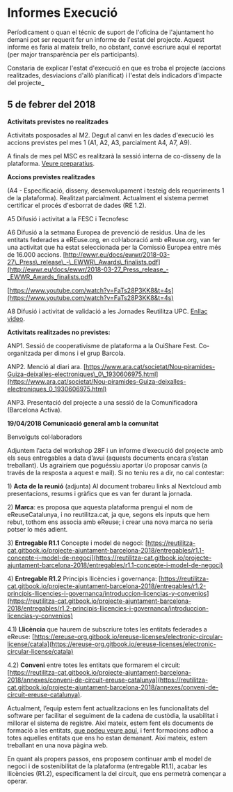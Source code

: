 # Informes Execució

Períodicament o quan el técnic de suport de l'oficina de l'ajuntament ho demani pot ser requerit fer un informe de l'estat del projecte. Aquest informe es faria al mateix trello, no obstant, convé escriure aquí el reportat \(per major transparència per els participants\).

Constaria de explicar l'estat d'execució en que es troba el projecte \(accions realitzades, desviacions d'allò planificat\) i l'estat dels indicadors d'impacte del projecte\_

## 5 de febrer del 2018

**Activitats previstes no realitzades**

Activitats posposades al M2. Degut al canvi en les dades d'execució les accions previstes pel mes 1 \(A1, A2, A3, parcialment A4, A7, A9\).

A finals de mes pel MSC es realitzarà la sessió interna de co-disseny de la plataforma. [Veure preparatius](https://github.com/reutilitza-cat/projecte-ajuntament-barcelona-2018/tree/8748c954ce56b4055426b960c372e9d56ee5511a/h%20ttps:/reutilitza-cat.gitbooks.io/esdeveniments-de-reutilitza-cat/content/workshops.html).

**Accions previstes realitzades**

\(A4 - Especificació, disseny, desenvolupament i testeig dels requeriments 1 de la plataforma\). Realitzat parcialment. Actualment el sistema permet certificar el procés d'esborrat de dades \(RE 1.2\).

A5 Difusió i activitat a la FESC i Tecnofesc

A6 Difusió a la setmana Europea de prevenció de residus. Una de les entitats federades a eREuse.org, en col·laboració amb eReuse.org, van fer una activitat que ha estat seleccionada per la Comissió Europea entre més de 16.000 accions. [http://ewwr.eu/docs/ewwr/2018-03-27\_Press\_release\_-\_EWWR\_Awards\_finalists.pdf](http://ewwr.eu/docs/ewwr/2018-03-27_Press_release_-_EWWR_Awards_finalists.pdf)

[https://www.youtube.com/watch?v=FaTs28P3KK8&t=4s](https://www.youtube.com/watch?v=FaTs28P3KK8&t=4s)

A8 Difusió i activitat de validació a les Jornades Reutilitza UPC. [Enllaç video](https://www.youtube.com/watch?v=MFLQRtYiSqs&feature=youtu.be).

**Activitats realitzades no previstes:**

ANP1. Sessió de cooperativisme de plataforma a la OuiShare Fest. Co-organitzada per dimons i el grup Barcola.

ANP2. Menció al diari ara. [https://www.ara.cat/societat/Nou-piramides-Guiza-deixalles-electroniques\_0\_1930606975.html](https://www.ara.cat/societat/Nou-piramides-Guiza-deixalles-electroniques_0_1930606975.html)

ANP3. Presentació del projecte a una sessió de la Comunificadora \(Barcelona Activa\).

**19/04/2018 Comunicació general amb la comunitat**

Benvolguts col·laboradors

Adjuntem l’acta del workshop 28F i un informe d’execució del projecte amb els seus entregables a data d’avui \(aquests documents encara s’estan treballant\). Us  agrairíem que poguéssiu aportar i/o proposar canvis \(a través de la resposta a aquest e mail\). Si no teniu res a dir, no cal contestar:

1\)      **Acta de la reunió** \(adjunta\) Al document trobareu links al Nextcloud amb presentacions, resums i gràfics que es van fer durant la jornada.

2\)      **Marca**: es proposa que aquesta plataforma prengui el nom de eReuseCatalunya, i no reutilitza.cat, ja que, segons els inputs que hem rebut, tothom ens associa amb eReuse;  i crear una nova marca no seria potser lo més adient.

3\)      **Entregable R1.1** Concepte i model de negoci: [https://reutilitza-cat.gitbook.io/projecte-ajuntament-barcelona-2018/entregables/r1.1-concepte-i-model-de-negoci](https://reutilitza-cat.gitbook.io/projecte-ajuntament-barcelona-2018/entregables/r1.1-concepte-i-model-de-negoci)

4\)      **Entregable R1.2** Principis llicències i governança:  [https://reutilitza-cat.gitbook.io/projecte-ajuntament-barcelona-2018/entregables/r1.2-principis-llicencies-i-governanca/introduccion-licencias-y-convenios](https://reutilitza-cat.gitbook.io/projecte-ajuntament-barcelona-2018/entregables/r1.2-principis-llicencies-i-governanca/introduccion-licencias-y-convenios)

4.1\) **Llicència** que haurem de subscriure totes les entitats federades a eReuse: [https://ereuse-org.gitbook.io/ereuse-licenses/electronic-circular-license/catala](https://ereuse-org.gitbook.io/ereuse-licenses/electronic-circular-license/catala)

4.2\) **Conveni** entre totes les entitats que formarem el circuit: [https://reutilitza-cat.gitbook.io/projecte-ajuntament-barcelona-2018/annexes/conveni-de-circuit-ereuse-catalunya](https://reutilitza-cat.gitbook.io/projecte-ajuntament-barcelona-2018/annexes/conveni-de-circuit-ereuse-catalunya).

Actualment, l’equip estem fent actualitzacions en les funcionalitats del software per facilitar el seguiment de la cadena de custòdia, la usabilitat i millorar el sistema de registre. Així mateix, estem fent els documents de formació a les entitats, [que podeu veure aquí,](https://ereuse-org.gitbook.io/ereuse-training/) i fent formacions adhoc a totes aquelles entitats que ens ho estan demanant. Així mateix, estem treballant en una nova pàgina web.

En quant als propers passos, ens proposem continuar amb el model de negoci i de sostenibilitat de la plataforma \(entregable R1.1\), acabar les llicències \(R1.2\), específicament la del circuit, que ens permetrà començar a operar.

